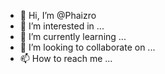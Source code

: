 - 👋 Hi, I’m @Phaizro
- 👀 I’m interested in ...
- 🌱 I’m currently learning ...
- 💞️ I’m looking to collaborate on ...
- 📫 How to reach me ...

<!---
Phaizro/Phaizro is a ✨ special ✨ repository because its `README.md` (this file) appears on your GitHub profile.
You can click the Preview link to take a look at your changes.
--->
